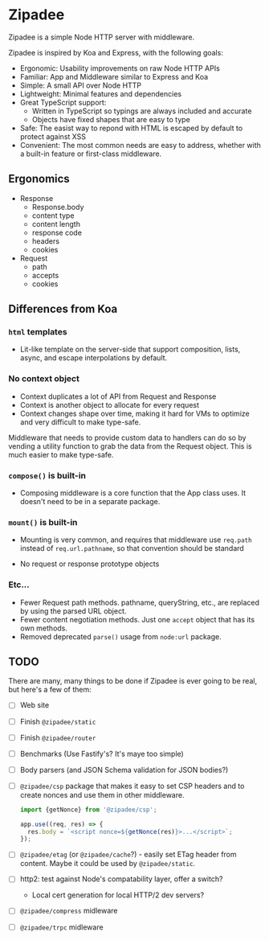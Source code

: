 # Zipadee

Zipadee is a simple Node HTTP server with middleware.

Zipadee is inspired by Koa and Express, with the following goals:

- Ergonomic: Usability improvements on raw Node HTTP APIs
- Familiar: App and Middleware similar to Express and Koa
- Simple: A small API over Node HTTP
- Lightweight: Minimal features and dependencies
- Great TypeScript support:
  - Written in TypeScript so typings are always included and accurate
  - Objects have fixed shapes that are easy to type
- Safe: The easist way to repond with HTML is escaped by default to protect against XSS
- Convenient: The most common needs are easy to address, whether with a built-in feature or first-class middleware.

## Ergonomics

- Response
  - Response.body
  - content type
  - content length
  - response code
  - headers
  - cookies
- Request
  - path
  - accepts
  - cookies

## Differences from Koa

### `html` templates

- Lit-like template on the server-side that support composition, lists, async, and escape interpolations by default.

### No context object

- Context duplicates a lot of API from Request and Response
- Context is another object to allocate for every request
- Context changes shape over time, making it hard for VMs to optimize and very difficult to make type-safe.

Middleware that needs to provide custom data to handlers can do so by vending a utility function to grab the data from the Request object. This is much easier to make type-safe.

### `compose()` is built-in

- Composing middleware is a core function that the App class uses. It doesn't need to be in a separate package.

### `mount()` is built-in

- Mounting is very common, and requires that middleware use `req.path` instead of `req.url.pathname`, so that convention should be standard

- No request or response prototype objects

### Etc...

- Fewer Request path methods. pathname, queryString, etc., are replaced by using the parsed URL object.
- Fewer content negotiation methods. Just one `accept` object that has its own methods.
- Removed deprecated `parse()` usage from `node:url` package.

## TODO

There are many, many things to be done if Zipadee is ever going to be real, but here's a few of them:

- [ ] Web site
- [ ] Finish `@zipadee/static`
- [ ] Finish `@zipadee/router`
- [ ] Benchmarks (Use Fastify's? It's maye too simple)
- [ ] Body parsers (and JSON Schema validation for JSON bodies?)
- [ ] `@zipadee/csp` package that makes it easy to set CSP headers and to create nonces and use them in other middleware.

  ```ts
  import {getNonce} from '@zipadee/csp';

  app.use((req, res) => {
    res.body = `<script nonce=${getNonce(res)}>...</script>`;
  });
  ```
- [ ] `@zipadee/etag` (or `@zipadee/cache`?) - easily set ETag header from content. Maybe it could be used by `@zipadee/static`.
- [ ] http2: test against Node's compatability layer, offer a switch?
  - Local cert generation for local HTTP/2 dev servers?
- [ ] `@zipadee/compress` midleware
- [ ] `@zipadee/trpc` midleware
